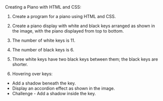 Creating a Piano with HTML and CSS:

1. Create a program for a piano using HTML and CSS.

2. Create a piano display with white and black keys arranged as shown in the image, with the piano displayed from top to bottom.

3. The number of white keys is 11.

4. The number of black keys is 6.

5. Three white keys have two black keys between them; the black keys are shorter.

6. Hovering over keys:

- Add a shadow beneath the key.
- Display an accordion effect as shown in the image.
- Challenge - Add a shadow inside the key.